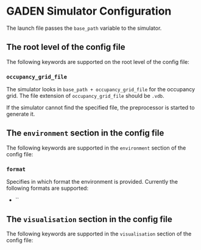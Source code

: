 # GADEN Simulator Configuration

The launch file passes the `base_path` variable to the simulator.

## The root level of the config file

The following keywords are supported on the root level of the config file:

### `occupancy_grid_file`

The simulator looks in `base_path + occupancy_grid_file` for the occupancy grid. The file extension of `occupancy_grid_file` should be `.vdb`.

If the simulator cannot find the specified file, the preprocessor is started to generate it.

## The `environment` section in the config file

The following keywords are supported in the `environment` section of the config file:

### `format`

Specifies in which format the environment is provided. Currently the following formats are supported:

- ``


## The `visualisation` section in the config file

The following keywords are supported in the `visualisation` section of the config file:


